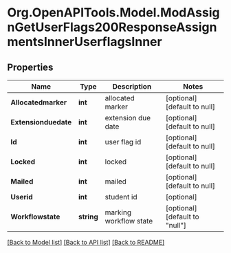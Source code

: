 # Org.OpenAPITools.Model.ModAssignGetUserFlags200ResponseAssignmentsInnerUserflagsInner

## Properties

Name | Type | Description | Notes
------------ | ------------- | ------------- | -------------
**Allocatedmarker** | **int** | allocated marker | [optional] [default to null]
**Extensionduedate** | **int** | extension due date | [optional] [default to null]
**Id** | **int** | user flag id | [optional] [default to null]
**Locked** | **int** | locked | [optional] [default to null]
**Mailed** | **int** | mailed | [optional] [default to null]
**Userid** | **int** | student id | [optional] 
**Workflowstate** | **string** | marking workflow state | [optional] [default to "null"]

[[Back to Model list]](../README.md#documentation-for-models) [[Back to API list]](../README.md#documentation-for-api-endpoints) [[Back to README]](../README.md)

